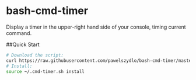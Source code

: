 # bash-cmd-timer
Display a timer in the upper-right hand side of your console, timing current command.

##Quick Start
```bash
# Download the script:
curl https://raw.githubusercontent.com/pawelszydlo/bash-cmd-timer/master/cmd-timer.sh -o ~/.cmd-timer.sh
# Install:
source ~/.cmd-timer.sh install